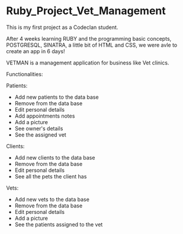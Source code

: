 # Ruby_Project_Vet_Management

  This is my first project as a Codeclan student.
  
  After 4 weeks learning RUBY and the programming basic concepts, POSTGRESQL, SINATRA, a little bit of HTML and CSS, we were avle to create an app in 6 days!
  
  VETMAN is a management application for business like Vet clinics.
  
  Functionalities:
  
  Patients:
  
  - Add new patients to the data base
  - Remove from the data base
  - Edit personal details
  - Add appointments notes
  - Add a picture
  - See owner's details
  - See the assigned vet
  
  Clients:
  
  - Add new clients to the data base
  - Remove from the data base
  - Edit personal details
  - See all the pets the client has
  
  Vets:
  
  - Add new vets to the data base
  - Remove from the data base
  - Edit personal details
  - Add a picture
  - See the patients assigned to the vet
